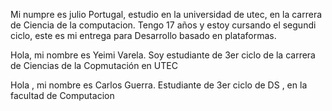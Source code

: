 

Mi numpre es julio Portugal, estudio en la universidad de utec, en la carrera de Ciencia de la computacion.
Tengo 17 años y estoy cursando el segundi ciclo, este es mi entrega para Desarrollo basado en plataformas.

Hola, mi nombre es Yeimi Varela. Soy estudiante de 3er ciclo de la carrera de Ciencias de la Copmutación en UTEC

Hola , mi nombre es Carlos Guerra. Estudiante de 3er ciclo de DS , en la facultad de Computacion

